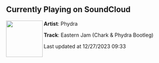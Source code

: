 ## Currently Playing on SoundCloud

[<img align="left" width="100" src="https://i1.sndcdn.com/artworks-EWuxC2OGOuPlq5ye-eHC49A-t500x500.jpg">](https://soundcloud.com/phydrabass/eastern-jam-chark-phydra-bootleg-2)

**Artist**: Phydra 

**Track**: Eastern Jam (Chark & Phydra Bootleg)

Last updated at 12/27/2023 09:33
